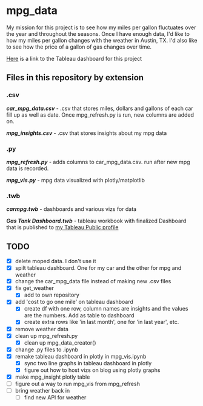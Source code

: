 # mpg_data

My mission for this project is to see how my miles per gallon fluctuates over the year and throughout the seasons. Once I have enough data, I'd like to how my miles per gallon changes with the weather in Austin, TX. I'd also like to see how the price of a gallon of gas changes over time.

[Here](https://public.tableau.com/profile/ethan.fuerst#!/vizhome/mpgdatavis/GasTankDashboard) is a link to the Tableau dashboard for this project

## Files in this repository by extension

### .csv

__*car_mpg_data.csv*__ - .csv that stores miles, dollars and gallons of each car fill up as well as date. Once mpg_refresh.py is run, new columns are added on.

__*mpg_insights.csv*__ - .csv that stores insights about my mpg data

### .py

__*mpg_refresh.py*__ - adds columns to car_mpg_data.csv. run after new mpg data is recorded.

__*mpg_vis.py*__ - mpg data visualized with plotly/matplotlib

### .twb

__*carmpg.twb*__ - dashboards and various vizs for data

__*Gas Tank Dashboard.twb*__ - tableau workbook with finalized Dashboard that is published to [my Tableau Public profile](https://public.tableau.com/profile/ethan.fuerst/)

## TODO

- [x] delete moped data. I don't use it
- [x] spilt tableau dashboard. One for my car and the other for mpg and weather
- [X] change the car_mpg_data file instead of making new .csv files
- [x] fix get_weather
  - [x] add to own repository
- [x] add 'cost to go one mile' on tableau dashboard
  - [x] create df with one row, column names are insights and the values are the numbers. Add as table to dashboard
  - [x] create extra rows like 'in last month', one for 'in last year', etc.
- [x] remove weather data
- [x] clean up mpg_refresh.py
  - [x] clean up mpg_data_creator()
- [x] change .py files to .ipynb
- [x] remake tableau dashboard in plotly in mpg_vis.ipynb
  - [x] sync two line graphs in tableau dashboard in plotly
  - [x] figure out how to host vizs on blog using plotly graphs
- [x] make mpg_insight plotly table
- [ ] figure out a way to run mpg_vis from mpg_refresh
- [ ] bring weather back in
  - [ ] find new API for weather

